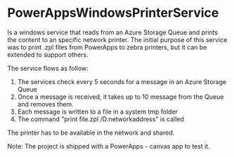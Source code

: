 # PowerAppsWindowsPrinterService
Is a windows service that reads from an Azure Storage Queue and prints the content to an specific network printer. The initial purpose of this service was to print .zpl files from PowerApps to zebra printers, but it can be extended to support others. 

The service flows as follow: 

1. The services check every 5 seconds for a message in an Azure Storage Queue
2. Once a message is received, it takes up to 10 message from the Queue and removes them.
3. Each message is written to a file in a system tmp folder
4. The command "print file.zpl /D:networkaddress" is called

The printer has to be available in the network and shared. 

Note: The project is shipped with a PowerApps - canvas app to test it. 
